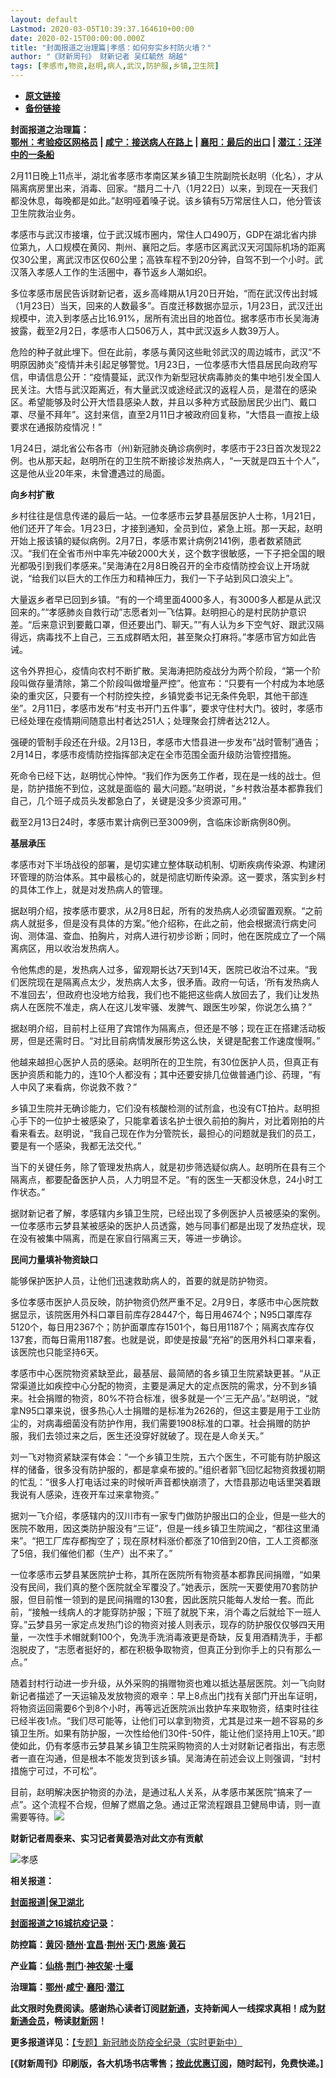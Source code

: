 ```yaml
---
layout: default
Lastmod: 2020-03-05T10:39:37.164610+00:00
date: 2020-02-15T00:00:00.000Z
title: "封面报道之治理篇|孝感：如何夯实乡村防火墙？"
author: "《财新周刊》 财新记者 吴红毓然 胡越"
tags: [孝感市,物资,赵明,病人,武汉,防护服,乡镇,卫生院]
---
```


* [**原文链接**](http://weekly.caixin.com/2020-02-15/101515712.html)
* [**备份链接**](http://archive.ph/vNGkX)


**封面报道之治理篇：**  
**[鄂州：考验疫区网格员](http://weekly.caixin.com/2020-02-17/101516424.html) | [咸宁：接送病人在路上](http://weekly.caixin.com/2020-02-17/101516427.html) | [襄阳：最后的出口](http://weekly.caixin.com/2020-02-17/101516425.html) | [潜江：汪洋中的一条船](http://weekly.caixin.com/2020-02-17/101516426.html)**

2月11日晚上11点半，湖北省孝感市孝南区某乡镇卫生院副院长赵明（化名），才从隔离病房里出来，消毒、回家。“腊月二十八（1月22日）以来，到现在一天我们都没休息，每晚都是如此。”赵明哑着嗓子说。该乡镇有5万常居住人口，他分管该卫生院救治业务。

孝感市与武汉市接壤，位于武汉城市圈内，常住人口490万，GDP在湖北省内排位第九，人口规模在黄冈、荆州、襄阳之后。孝感市区离武汉天河国际机场的距离仅30公里，离武汉市区仅60公里；高铁车程不到20分钟，自驾不到一个小时。武汉落入孝感人工作的生活圈中，春节返乡人潮如织。

多位孝感市居民告诉财新记者，返乡高峰期从1月20日开始，“而在武汉传出封城（1月23日）当天，回来的人数最多”。百度迁移数据亦显示，1月23日，武汉迁出规模中，流入到孝感占比16.91%，居所有流出目的地首位。据孝感市市长吴海涛披露，截至2月2日，孝感市人口506万人，其中武汉返乡人数39万人。

危险的种子就此埋下。但在此前，孝感与黄冈这些毗邻武汉的周边城市，武汉“不明原因肺炎”疫情并未引起足够警觉。1月23日，一位孝感市大悟县居民向政府写信，申请信息公开：“疫情蔓延，武汉作为新型冠状病毒肺炎的集中地引发全国人民关注。大悟与武汉距离近，有大量武汉或途经武汉的返程人员，是潜在的感染区。希望能够及时公开大悟县感染人数，并且以多种方式鼓励居民少出门、戴口罩、尽量不拜年”。这封来信，直至2月11日才被政府回复称，“大悟县一直按上级要求在通报防疫情况！”

1月24日，湖北省公布各市（州)新冠肺炎确诊病例时，孝感市于23日首次发现22例。也从那天起，赵明所在的卫生院不断接诊发热病人，“一天就是四五十个人”，这是他从业20年来，未曾遭遇过的局面。

**向乡村扩散**

乡村往往是信息传递的最后一站。一位孝感市云梦县基层医护人士称，1月21日，他们还开了年会。1月23日，才接到通知，全员到位，紧急上班。那一天起，赵明开始上报该镇的疑似病例。2月7日，孝感市累计病例2141例，患者数紧随武汉。“我们在全省市州中率先冲破2000大关，这个数字很敏感，一下子把全国的眼光都吸引到我们孝感来。”吴海涛在2月8日晚召开的全市疫情防控会议上开场就说，“给我们以巨大的工作压力和精神压力，我们一下子站到风口浪尖上”。

大量返乡者早已回到乡镇。“有的一个塆里面4000多人，有3000多人都是从武汉回来的。”“孝感肺炎自救行动”志愿者刘一飞估算。赵明担心的是村民防护意识差。“后来意识到要戴口罩，但还要出门、聊天。”“有人认为乡下空气好、跟武汉隔得远，病毒找不上自己，三五成群晒太阳，甚至聚众打麻将。”孝感市官方如此告诫。

这令外界担心，疫情向农村不断扩散。吴海涛把防疫战分为两个阶段，“第一个阶段叫做存量清除，第二个阶段叫做增量严控”。他宣布：“只要有一个村成为本地感染的重灾区，只要有一个村防控失控，乡镇党委书记无条件免职，其他干部连坐”。2月11日，孝感市发布“村支书开门五件事”，要求守住村大门。彼时，孝感市已经处理在疫情期间随意出村者达251人；处理聚会打牌者达212人。

强硬的管制手段还在升级。2月13日，孝感市大悟县进一步发布“战时管制”通告；2月14日，孝感市疫情防控指挥部决定在全市范围全面升级防治管控措施。

死命令已经下达，赵明忧心忡忡。“我们作为医务工作者，现在是一线的战士。但是，防护措施不到位，这就是面临的 最大问题。”赵明说，“乡村救治基本都靠我们自己，几个班子成员头发都急白了，关键是没多少资源可用。”

截至2月13日24时，孝感市累计病例已至3009例，含临床诊断病例80例。

**基层承压**

孝感市对下半场战役的部署，是切实建立整体联动机制、切断疾病传染源、构建闭环管理的防治体系。其中最核心的，就是彻底切断传染源。这一要求，落实到乡村的具体工作上，就是对发热病人的管理。

据赵明介绍，按孝感市要求，从2月8日起，所有的发热病人必须留置观察。“之前病人就挺多，但是没有具体的方案。”他介绍称，在此之前，他会根据流行病史问询、测体温、查血、拍胸片，对病人进行初步诊断；同时，他在医院成立了一个隔离病区，用以收治发热病人。

令他焦虑的是，发热病人过多，留观期长达7天到14天，医院已收治不过来。“我们医院现在是隔离点太少，发热病人太多，很矛盾。政府一句话，‘所有发热病人不准回去’，但政府也没地方给我，我们也不能把这些病人放回去了，我们让发热病人在医院不准走，病人在这儿发牢骚、发脾气、跟医生吵架，你说怎么搞？”

据赵明介绍，目前村上征用了宾馆作为隔离点，但还是不够；现在正在搭建活动板房，但是还需时日。“对比目前病情发展形势这么快，关键是配套工作速度慢啊。”

他越来越担心医护人员的感染。赵明所在的卫生院，有30位医护人员，但真正有医护资质和能力的，连10个人都没有；其中还要安排几位做普通门诊、药理，“有人中风了来看病，你说救不救？”

乡镇卫生院并无确诊能力，它们没有核酸检测的试剂盒，也没有CT拍片。赵明担心手下的一位护士被感染了，只能拿着该名护士很久前拍的胸片，对比着刚拍的片看来看去。赵明说，“我自己现在作为分管院长，最担心的问题就是我们的员工，要是有一个感染，我都无法交代。”

当下的关键任务，除了管理发热病人，就是初步筛选疑似病人。赵明所在县有三个隔离点，都要配备医护人员，人力明显不足。“有的医生一天都没休息，24小时工作状态。”

据财新记者了解，孝感辖内乡镇卫生院，已经出现了多例医护人员被感染的案例。一位孝感市云梦县某被感染的医护人员透露，她与同事们都是出现了发热症状，现在没有被集中隔离，而是在家自行隔离三天，等进一步确诊。

**民间力量填补物资缺口**

能够保护医护人员，让他们迅速救助病人的，首要的就是防护物资。

多位孝感市医护人员反映，防护物资仍然严重不足。2月9日，孝感市中心医院数据显示，该院医用外科口罩目前库存28447个，每日用4674个；N95口罩库存5120个，每日用2367个；防护面罩库存1501个，每日用1187个；隔离衣库存仅137套，而每日需用1187套。也就是说，即使是按最“充裕”的医用外科口罩来看，该医院也只能坚持6天。

孝感市中心医院物资紧缺至此，最基层、最简陋的各乡镇卫生院紧缺更甚。“从正常渠道比如疾控中心分配的物资，主要是满足大的定点医院的需求，分不到乡镇来。社会捐赠的物资，80%不符合标准，很多就是一个‘三无产品’。”赵明说，“就拿N95口罩来说，很多热心人士捐赠的是标准为2626的，但这主要是用于工业防尘的，对病毒细菌没有防护作用，我们需要1908标准的口罩。社会捐赠的防护服，我们去领过来之后，医生还没穿好就破了。现在是人命关天。”

刘一飞对物资紧缺深有体会：“一个乡镇卫生院，五六个医生，不可能有防护服这样的储备，很多没有防护服的，都是拿桌布披的。”组织者郭飞回忆起物资救援初期的忙乱：“很多人打电话过来的时候听声音都快崩溃了，大悟县那边电话里哭着跟我说有人感染，连夜开车过来拿物资。”

据刘一飞介绍，孝感辖内的汉川市有一家专门做防护服出口的企业，但是一些大的医院不敢用，因这类防护服没有“三证”，但是一线乡镇卫生院闻之，“都往这里涌来”。“把工厂库存都掏空了；现在原材料涨价都涨了10倍到20倍，工人工资都涨了5倍，我们催他们都（生产）出不来了。”

一位孝感市云梦县某医院护士称，其所在医院所有物资基本都靠民间捐赠，“如果没有民间，我们真的整个医院就全军覆没了。”她表示，医院一天要使用70套防护服，但目前惟一领到的是民间捐赠的130套，因此医院只能每人发给一套。而此前，“接触一线病人的才能穿防护服；下班了就脱下来，消个毒之后就给下一班人穿。”云梦县另一家定点发热门诊的物资对接人则表示，现存的防护服仅仅够四天用量，一次性手术帽就剩100个，免洗手洗消毒液更是奇缺，反复用酒精洗手，手都泡脱皮了，“志愿者挺好的，都在积极争取物资，但真正分到你手上的只有那么一点。”

随着封村行动进一步升级，从外采购的捐赠物资也难以抵达基层医院。刘一飞向财新记者描述了一天运输及发放物资的艰辛：早上8点出门找有关部门开出车证明，将物资运回需要6个到8个小时，再等远近医院派出救护车来取物资，结束时往往已经半夜1点。“我们尽可能等，让他们可以拿到物资，尤其是过来一趟不容易的乡镇卫生所。如果有防护服，一次性给他们30件-50件，能让他们坚持用上10天。”即使如此，仍有孝感市云梦县某乡镇卫生院采购物资的人士对财新记者指出，有志愿者一直在沟通，但是根本不能发货到该乡镇。吴海涛在前述会议上则强调，“封村措施宁可过，不可松”。

目前，赵明解决医护物资的办法，是通过私人关系，从孝感市某医院“搞来了一点”。这个流程不合规，但解了燃眉之急。通过正常流程跟县卫健局申请，则一直需要等待。[![](/images/post/d02a42d9cb3dec9320e5f550278911c7.ico)](http://weekly.caixin.com/2020-02-15/101515712.html)

**财新记者周泰来、实习记者黄晏浩对此文亦有贡献**

![孝感](/images/post/2247445e1d0370f2364c0a1255545bba.jpg)

  

**相关报道：**

**[封面报道|保卫湖北](http://weekly.caixin.com/2020-02-14/101515436.html)**

**[封面报道之16城抗疫记录](http://weekly.caixin.com/2020-02-15/101515677.html)：**

**防控篇：[黄冈](http://weekly.caixin.com/2020-02-15/101515683.html)·[随州](http://weekly.caixin.com/2020-02-17/101516393.html)·[宜昌](http://weekly.caixin.com/2020-02-17/101516385.html)·[荆州](http://weekly.caixin.com/2020-02-17/101516414.html)·[天门](http://weekly.caixin.com/2020-02-17/101516415.html)·[恩施](http://weekly.caixin.com/2020-02-17/101516416.html)·[黄石](http://weekly.caixin.com/2020-02-17/101516418.html)**

**产业篇：[仙桃](http://weekly.caixin.com/2020-02-15/101515707.html)·[荆门](http://weekly.caixin.com/2020-02-17/101516362.html)·[神农架](http://weekly.caixin.com/2020-02-17/101516363.html)·[十堰](http://weekly.caixin.com/2020-02-17/101516364.html)**

**治理篇：[鄂州](http://weekly.caixin.com/2020-02-17/101516424.html)·[咸宁](http://weekly.caixin.com/2020-02-17/101516427.html)·[襄阳](http://weekly.caixin.com/2020-02-17/101516425.html)·[潜江](http://weekly.caixin.com/2020-02-17/101516426.html)**

**此文限时免费阅读。感谢热心读者订阅[财新通](http://mall.caixin.com/mall/web/product/product.html?id=733&originReferrer=appfree&channelSource=appfree)，支持新闻人一线探求真相！成为[财新通会员](http://mall.caixin.com/mall/web/list/list.html?type=127&originReferrer=appfree&channelSource=appfree)，畅读[财新网](https://datayi.cn/1lnZaaidYRRn)！**

**更多报道详见：**[【专题】新冠肺炎防疫全纪录（实时更新中）](http://m.app.caixin.com/m_topic_detail/1473.html)

**\[《财新周刊》印刷版，各大机场书店零售；[按此优惠订阅](http://mall.caixin.com/mall/web/product/product.html?id=435&channel=1022&channelSource=zkwzdy)，随时起刊，免费快递。\]**

